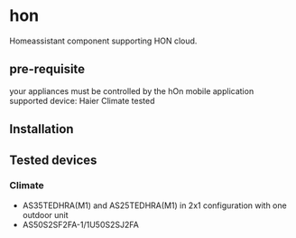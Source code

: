# hon
Homeassistant component supporting HON cloud.

## pre-requisite
your appliances must be controlled by the hOn mobile application
supported device: Haier Climate tested

## Installation

## Tested devices

### Climate
- AS35TEDHRA(M1) and AS25TEDHRA(M1) in 2x1 configuration with one outdoor unit
- AS50S2SF2FA-1/1U50S2SJ2FA
